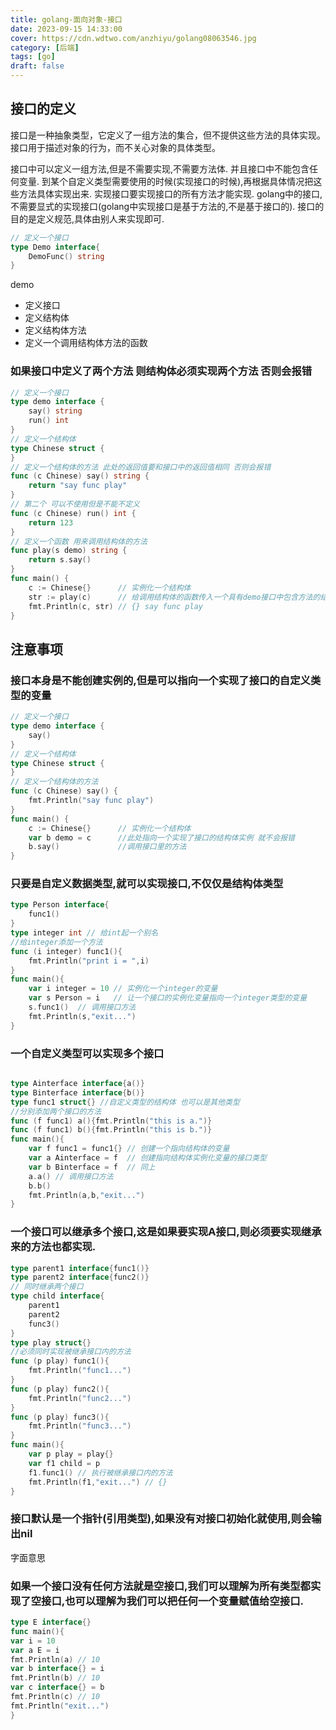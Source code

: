```yaml
---
title: golang-面向对象-接口
date: 2023-09-15 14:33:00
cover: https://cdn.wdtwo.com/anzhiyu/golang08063546.jpg
category: [后端]
tags: [go]
draft: false
---
```


## 接口的定义
接口是一种抽象类型，它定义了一组方法的集合，但不提供这些方法的具体实现。
接口用于描述对象的行为，而不关心对象的具体类型。

接口中可以定义一组方法,但是不需要实现,不需要方法体.
并且接口中不能包含任何变量.
到某个自定义类型需要使用的时候(实现接口的时候),再根据具体情况把这些方法具体实现出来.
实现接口要实现接口的所有方法才能实现.
golang中的接口,不需要显式的实现接口(golang中实现接口是基于方法的,不是基于接口的).
接口的目的是定义规范,具体由别人来实现即可.


```go
// 定义一个接口
type Demo interface{
    DemoFunc() string
}
```
demo
- 定义接口
- 定义结构体
- 定义结构体方法
- 定义一个调用结构体方法的函数

### 如果接口中定义了两个方法 则结构体必须实现两个方法 否则会报错
```go
// 定义一个接口
type demo interface {
	say() string
    run() int
}
// 定义一个结构体
type Chinese struct {
}
// 定义一个结构体的方法 此处的返回值要和接口中的返回值相同 否则会报错
func (c Chinese) say() string {
	return "say func play"
}
// 第二个 可以不使用但是不能不定义
func (c Chinese) run() int {
	return 123
}
// 定义一个函数 用来调用结构体的方法
func play(s demo) string {
	return s.say()
}
func main() {
	c := Chinese{}      // 实例化一个结构体
	str := play(c)      // 给调用结构体的函数传入一个具有demo接口中包含方法的结构体实例
	fmt.Println(c, str) // {} say func play
}
```

## 注意事项

### 接口本身是不能创建实例的,但是可以指向一个实现了接口的自定义类型的变量
```go
// 定义一个接口
type demo interface {
	say()
}
// 定义一个结构体
type Chinese struct {
}
// 定义一个结构体的方法
func (c Chinese) say() {
    fmt.Println("say func play")
}
func main() {
	c := Chinese{}      // 实例化一个结构体
	var b demo = c      //此处指向一个实现了接口的结构体实例 就不会报错
	b.say()             //调用接口里的方法 
}
```
### 只要是自定义数据类型,就可以实现接口,不仅仅是结构体类型
```go
type Person interface{
	func1()
}
type integer int // 给int起一个别名
//给integer添加一个方法
func (i integer) func1(){
	fmt.Println("print i = ",i)
}
func main(){
	var i integer = 10 // 实例化一个integer的变量
    var s Person = i   // 让一个接口的实例化变量指向一个integer类型的变量
	s.func1()  // 调用接口方法
	fmt.Println(s,"exit...")
}
```

### 一个自定义类型可以实现多个接口
```go

type Ainterface interface{a()}
type Binterface interface{b()}
type func1 struct{} //自定义类型的结构体 也可以是其他类型
//分别添加两个接口的方法
func (f func1) a(){fmt.Println("this is a.")}
func (f func1) b(){fmt.Println("this is b.")}
func main(){
	var f func1 = func1{} // 创建一个指向结构体的变量
	var a Ainterface = f  // 创建指向结构体实例化变量的接口类型
	var b Binterface = f  // 同上
	a.a() // 调用接口方法
	b.b()
	fmt.Println(a,b,"exit...")
}
```

### 一个接口可以继承多个接口,这是如果要实现A接口,则必须要实现继承来的方法也都实现.
```go
type parent1 interface{func1()}
type parent2 interface{func2()}
// 同时继承两个接口
type child interface{
	parent1
	parent2
	func3()
}
type play struct{}
//必须同时实现被继承接口内的方法
func (p play) func1(){
	fmt.Println("func1...")
}
func (p play) func2(){
	fmt.Println("func2...")
}
func (p play) func3(){
	fmt.Println("func3...")
}
func main(){
	var p play = play{}
	var f1 child = p
	f1.func1() // 执行被继承接口内的方法
	fmt.Println(f1,"exit...") // {}
}
```

### 接口默认是一个指针(引用类型),如果没有对接口初始化就使用,则会输出nil
字面意思

### 如果一个接口没有任何方法就是空接口,我们可以理解为所有类型都实现了空接口,也可以理解为我们可以把任何一个变量赋值给空接口.
```go
type E interface{}
func main(){
var i = 10
var a E = i
fmt.Println(a) // 10
var b interface{} = i
fmt.Println(b) // 10
var c interface{} = b
fmt.Println(c) // 10
fmt.Println("exit...")
}
```